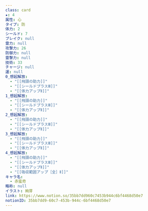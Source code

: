 ```yaml
---
class: card
★: 4
属性: 心
タイプ: 防
体力: 2
シールド: 7
ブレイク: null
霊力: null
攻撃力: 26
防御力: null
霊撃力: null
技術: 33
チャージ: null
運: null
0_想起解放:
  - "[[飛頭の助力]]"
  - "[[シールドプラスⅢ]]"
  - "[[体力アップⅡ]]"
1_想起解放:
  - "[[飛頭の助力]]"
  - "[[シールドプラスⅢ]]"
  - "[[体力アップⅡ]]"
2_想起解放:
  - "[[飛頭の助力]]"
  - "[[シールドプラスⅢ]]"
  - "[[体力アップⅡ]]"
3_想起解放:
  - "[[飛頭の助力]]"
  - "[[シールドプラスⅢ]]"
  - "[[体力アップⅡ]]"
4_想起解放:
  - "[[飛頭の助力]]"
  - "[[シールドプラスⅢ]]"
  - "[[体力アップⅡ]]"
  - "[[吸収範囲アップ［全］Ⅱ]]"
キャラ名:
  - 赤蛮奇
略称: null
イラスト: 絢芽
link: https://www.notion.so/35bb7dd960c7453b944c6bf4468d50e7
notionID: 35bb7dd9-60c7-453b-944c-6bf4468d50e7
---
```

